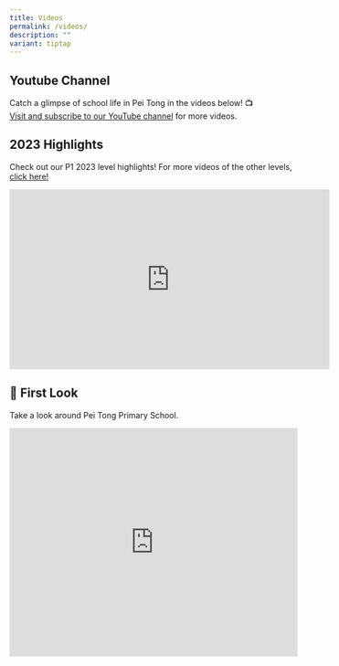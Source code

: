 ```yaml
---
title: Videos
permalink: /videos/
description: ""
variant: tiptap
---
```

<h2>Youtube Channel</h2>
<p>Catch a glimpse of school life in Pei Tong in the videos below! 📺
<br><a href="https://www.youtube.com/channel/UCUOCuOaW2sn0A5jTdkHlr7g" rel="noopener noreferrer nofollow" target="_blank">Visit and subscribe to our YouTube channel</a>&nbsp;for
more videos.&nbsp;</p>
<h2>2023 Highlights</h2>
<p>Check out our P1 2023 level highlights! For more videos of the other levels,
<a href="https://www.youtube.com/watch?v=B5RjeFjznP0&amp;list=PLMqAnzSGDRwyCSxok-hJAhUXkf_LAOEhb&amp;ab_channel=PeiTongPrimarySchool" rel="noopener noreferrer nofollow" target="_blank">click here!</a>
</p>
<div class="iframe-wrapper">
<iframe height="315" width="560" allowfullscreen="true" frameborder="0" src="https://www.youtube.com/embed/B5RjeFjznP0?si=1MAlEU8h1IVbKUGO"></iframe>
</div>
<p></p>
<h2>👀 First Look</h2>
<p>Take a look around Pei Tong Primary School.</p>
<div class="iframe-wrapper">
<iframe height="400" width="100%" allowfullscreen="true" frameborder="0" src="https://www.youtube.com/embed/Don7ZQ-2gwI"></iframe>
</div>
<p></p>